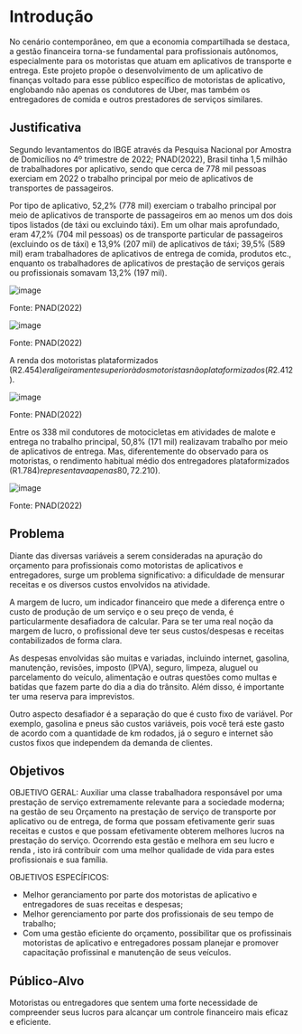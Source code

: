 # Introdução

No cenário contemporâneo, em que a economia compartilhada se destaca, a gestão financeira torna-se fundamental para profissionais autônomos, especialmente para os motoristas que atuam em aplicativos de transporte e entrega. Este projeto propõe o desenvolvimento de um aplicativo de finanças voltado para esse público específico de motoristas de aplicativo, englobando não apenas os condutores de Uber, mas também os entregadores de comida e outros prestadores de serviços similares.



## Justificativa


Segundo levantamentos do IBGE através  da Pesquisa Nacional por Amostra de Domicílios no 4º trimestre de 2022; PNAD(2022), Brasil tinha 1,5 milhão de trabalhadores por aplicativo, sendo que cerca de 778 mil pessoas exerciam em 2022 o trabalho principal por meio de aplicativos de transportes de passageiros.

Por tipo de aplicativo, 52,2% (778 mil) exerciam o trabalho principal por meio de aplicativos de transporte de passageiros em ao menos um dos dois tipos listados (de táxi ou excluindo táxi). Em um olhar mais aprofundado, eram 47,2% (704 mil pessoas) os de transporte particular de passageiros (excluindo os de táxi) e 13,9% (207 mil) de aplicativos de táxi; 39,5% (589 mil) eram trabalhadores de aplicativos de entrega de comida, produtos etc., enquanto os trabalhadores de aplicativos de prestação de serviços gerais ou profissionais somavam 13,2% (197 mil). 

![image](https://github.com/ICEI-PUC-Minas-PMV-ADS/pmv-ads-2024-1-e2-proj-int-t5-managermoney/assets/144861546/fa1d12ee-439c-4e13-aac4-b56ea33603f3)

Fonte:  PNAD(2022)

![image](https://github.com/ICEI-PUC-Minas-PMV-ADS/pmv-ads-2024-1-e2-proj-int-t5-managermoney/assets/144861546/fb8c01ae-c072-4a24-9769-f249fb77f06a)

Fonte:  PNAD(2022)

A renda dos motoristas plataformizados (R$2.454) era ligeiramente superior à dos motoristas não plataformizados (R$2.412).

![image](https://github.com/ICEI-PUC-Minas-PMV-ADS/pmv-ads-2024-1-e2-proj-int-t5-managermoney/assets/144861546/c518c83f-8f34-4914-be06-e9314e738405)

Fonte:  PNAD(2022)

Entre os 338 mil condutores de motocicletas em atividades de malote e entrega no trabalho principal, 50,8% (171 mil) realizavam trabalho por meio de aplicativos de entrega. Mas, diferentemente do observado para os motoristas, o rendimento habitual médio dos entregadores plataformizados (R$1.784) representava apenas 80,7% daquele recebido pelos não plataformizados (R$2.210). 

![image](https://github.com/ICEI-PUC-Minas-PMV-ADS/pmv-ads-2024-1-e2-proj-int-t5-managermoney/assets/144861546/7919b7df-d0e6-4c6b-90bf-62e1728538ee)

Fonte:  PNAD(2022)

## Problema

Diante das diversas variáveis a serem consideradas na apuração do orçamento para profissionais como motoristas de aplicativos e entregadores, surge um problema significativo: a dificuldade de mensurar receitas e os diversos custos envolvidos na atividade.

A margem de lucro, um indicador financeiro que mede a diferença entre o custo de produção de um serviço e o seu preço de venda, é particularmente desafiadora de calcular. Para se ter uma real noção da margem de lucro, o profissional deve ter seus custos/despesas e receitas contabilizados de forma clara.

As despesas envolvidas são muitas e variadas, incluindo internet, gasolina, manutenção, revisões, imposto (IPVA), seguro, limpeza, aluguel ou parcelamento do veículo, alimentação e outras questões como multas e batidas que fazem parte do dia a dia do trânsito. Além disso, é importante ter uma reserva para imprevistos.

Outro aspecto desafiador é a separação do que é custo fixo de variável. Por exemplo, gasolina e pneus são custos variáveis, pois você terá este gasto de acordo com a quantidade de km rodados, já o seguro e internet são custos fixos que independem da demanda de clientes.

## Objetivos

OBJETIVO GERAL:  Auxiliar uma classe trabalhadora responsável  por uma prestação de serviço extremamente relevante para a sociedade moderna;  na gestão de seu Orçamento  na prestação de serviço de transporte por aplicativo ou de entrega, de forma  que possam efetivamente gerir suas receitas e custos  e que possam efetivamente obterem melhores lucros na prestação do serviço. Ocorrendo esta gestão e melhora em seu lucro e renda , isto irá contribuir com uma melhor qualidade de vida  para estes profissionais e sua família. 

OBJETIVOS ESPECÍFICOS: 

- Melhor geranciamento por parte dos motoristas de aplicativo e entregadores de suas receitas e despesas;
- Melhor gerenciamento por parte dos profissionais de seu tempo de trabalho;
- Com uma gestão eficiente do orçamento, possibilitar  que os profissinais motoristas de aplicativo e entregadores possam planejar e promover  capacitação profissinal e manutenção de seus veículos.

 
## Público-Alvo

Motoristas ou entregadores que sentem uma forte necessidade de compreender seus lucros para alcançar um controle financeiro mais eficaz e eficiente.
